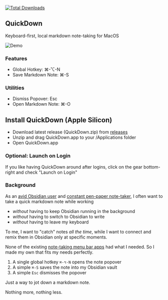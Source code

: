 [![Total Downloads](https://img.shields.io/github/downloads/akaalias/akaalias/total.svg)]()

## QuickDown

Keyboard-first, local markdown note-taking for MacOS

![Demo](https://github.com/akaalias/quickdown/blob/main/demo.gif?raw=true)
 
### Features
- Global Hotkey: ⌘-⌥-N
- Save Markdown Note: ⌘-S

### Utilities
- Dismiss Popover: Esc
- Open Markdown Note: ⌘-O

## Install QuickDown (Apple Silicon)
- Download latest release (QuickDown.zip) from [releases](https://github.com/akaalias/quickdown/releases)
- Unzip and drag QuickDown.app to your /Applications folder
- Open QuickDown.app 

### Optional: Launch on Login
If you like having QuickDown around after logins, click on the gear bottom-right and check "Launch on Login"

### Background

As an [avid Obsidian user](https://publish.obsidian.md/alexisrondeau) and [constant pen-paper note-taker](https://publish.obsidian.md/alexisrondeau/%E2%AD%90%EF%B8%8F+My+Physical+Notebooks+(Photos)), I often want to take a quick markdown note while working 
- _without_ having to keep Obsidian running in the background
- _without_ having to switch to Obsidian to write
- _without_ having to leave my keyboard

To me, I want to "catch" notes _all the time_, while I want to connect and remix them in Obsidian only at specific moments. 

None of the existing [note-taking menu bar apps](https://www.macmenubar.com/note-taking-apps/) had what I needed. So I made my own that fits my needs perfectly.

1. A single global hotkey `⌘-⌥-N` opens the note popover
2. A simple `⌘-S` saves the note into my Obsidian vault
3. A simple `Esc` dismisses the popover

Just a way to jot down a markdown note.

Nothing more, nothing less. 